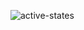 ![active-states](https://github.com/Eduard38655/Social-links-profile/assets/93397077/519bd3b1-d393-432a-8b31-0a46705fc0dd)
